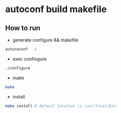 # autoconf build makefile

## How  to run

* generate configure && makefile

```bash
autoreconf  -i
```

* exec confiogure

```bash
./configure
```

* make

```bash
make
```

* install

```bash
make install # default location is /usr/local/bin
```